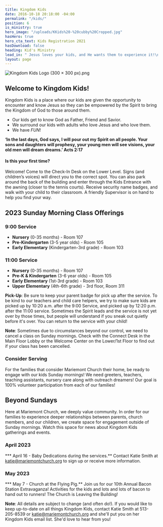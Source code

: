 ```yaml
---
title: Kingdom Kids
date: 2016-10-18 20:18:00 -04:00
permalink: "/kids/"
position: 6
is_ministry: true
hero_image: "/uploads/KKids%20-%20cubby%20Cropped.jpg"
hasHero: true
hero_cta_text: Kids Registration 2021
hasDownload: false
heading: Kid's Ministry
lead_in: " Jesus loves your kids, and He wants them to experience it!\n"
layout: page
---
```


![Kingdom Kids Logo (300 × 300 px).png](/uploads/Kingdom%20Kids%20Logo%20(300%20%C3%97%20300%20px).png)
## Welcome to Kingdom Kids!

Kingdom Kids is a place where our kids are given the opportunity to encounter and know Jesus so they can be empowered by the Spirit to bring the Kingdom of God to those around them.

* Our kids get to know God as Father, Friend and Savior.
* We surround our kids with adults who love Jesus and who love them.
* We have *FUN*!

**‘In the last days, God says, I will pour out my Spirit on all people. Your sons and daughters will prophesy, your young men will see visions, your old men will dream dreams.’ Acts 2:17**

#### Is this your first time?
Welcome! Come to the Check-In Desk on the Lower Level. Signs (and children’s voices) will direct you to the correct spot. You can also park around the back of the building and enter through the Kids Entrance with the awning (closer to the tennis courts). Receive security name badges, and walk with your child to their classroom. A friendly Supervisor is on hand to help you find your way.

## 2023 Sunday Morning Class Offerings


### **9:00 Service** 
* **Nursery** (0-35 months) - Room 107
* **Pre-Kindergarten** (3-5 year olds) - Room 105
* **Early Elementary** (Kindergarten-3rd grade) - Room 103




### **11:00 Service**
* **Nursery** (0-35 months) - Room 107
* **Pre-K & Kindergarten** (3-6 year olds) - Room 105
* **Early Elementary** (1st-3rd grade) - Room 103
* **Upper Elementary** (4th-6th grade) - 3rd floor, Room 311



**Pick-Up**:  Be sure to keep your parent badge for pick up after the service. To be kind to our teachers and child care helpers, we try to make sure kids are picked up by 10:20 a.m. after the 9:00 Service, and picked up by 12:20 p.m. after the 11:00 service.  Sometimes the Spirit leads and the service is not yet over by those times, but people will understand if you sneak out quietly before it's over.  You can return to the service with your child!

**Note**: Sometimes due to circumstances beyond our control, we need to cancel a class on Sunday mornings.  Check with the Connect Desk in the Main Floor Lobby or the Welcome Center on the Lower/1st Floor to find out if your class has been cancelled.

### **Consider Serving**

For the families that consider Mariemont Church their home, be ready to engage with our kids Sunday mornings! We need greeters, teachers, teaching assistants, nursery care along with outreach dreamers!  Our goal is 100% volunteer participation from each of our families!

##  Beyond Sundays
Here at Mariemont Church, we deeply value community.  In order for our families to experience deeper relationships between parents, church members, and our children, we create space for engagement outside of Sunday mornings.  Watch this space for news about Kingdom Kids gatherings and events.

### **April 2023**

*** April 16 - Baby Dedications during the services.** Contact Katie Smith at katie@mariemontchurch.org to sign up or receive more information.

### **May 2023**

*** May 7 - Church at the Flying Pig.** Join us for our 10th Annual Bacon Station Extravaganza! Activities for the kids and lots and lots of bacon to hand out to runners! The Church is Leaving the Building!

**Note**: All details are subject to change (and often do!). If you would like to keep up-to-date on all things Kingdom Kids, contact Katie Smith at 513-205-8539 or katie@mariemontchurch.org and she'll put you on her Kingdom Kids email list. She'd love to hear from you!  

